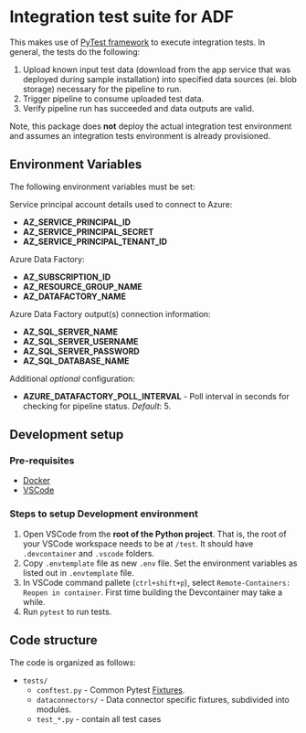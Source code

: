 # Integration test suite for ADF

This makes use of [PyTest framework](https://docs.pytest.org/en/latest/) to execute integration tests. In general, the tests do the following:

1. Upload known input test data (download from the app service that was deployed during sample installation) into specified data sources (ei. blob storage) necessary for the pipeline to run.
2. Trigger pipeline to consume uploaded test data.
3. Verify pipeline run has succeeded and data outputs are valid.

Note, this package does **not** deploy the actual integration test environment and assumes an integration tests environment is already provisioned.

## Environment Variables

The following environment variables must be set:

Service principal account details used to connect to Azure:

- **AZ_SERVICE_PRINCIPAL_ID**
- **AZ_SERVICE_PRINCIPAL_SECRET**
- **AZ_SERVICE_PRINCIPAL_TENANT_ID**

Azure Data Factory:

- **AZ_SUBSCRIPTION_ID**
- **AZ_RESOURCE_GROUP_NAME**
- **AZ_DATAFACTORY_NAME**

Azure Data Factory output(s) connection information:

- **AZ_SQL_SERVER_NAME**
- **AZ_SQL_SERVER_USERNAME**
- **AZ_SQL_SERVER_PASSWORD**
- **AZ_SQL_DATABASE_NAME**

Additional *optional* configuration:

- **AZURE_DATAFACTORY_POLL_INTERVAL** - Poll interval in seconds for checking for pipeline status. *Default*: 5.

## Development setup

### Pre-requisites

- [Docker](https://www.docker.com/)
- [VSCode](https://code.visualstudio.com/)
  
### Steps to setup Development environment

1. Open VSCode from the **root of the Python project**. That is, the root of your VSCode workspace needs to be at `/test`. It should have `.devcontainer` and `.vscode` folders.
2. Copy `.envtemplate` file as new `.env` file. Set the environment variables as listed out in `.envtemplate` file.
3. In VSCode command pallete (`ctrl+shift+p`), select `Remote-Containers: Reopen in container`. First time building the Devcontainer may take a while.
4. Run `pytest` to run tests.

## Code structure

The code is organized as follows:

- `tests/`
  - `conftest.py` - Common Pytest [Fixtures](https://docs.pytest.org/en/stable/fixture.html).
  - `dataconnectors/` - Data connector specific fixtures, subdivided into modules.
  - `test_*.py` - contain all test cases

